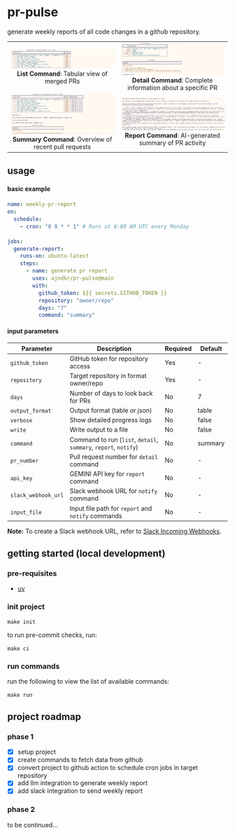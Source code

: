 # pr-pulse

generate weekly reports of all code changes in a github repository.

<table>
  <tr>
    <td align="center">
      <img src="./assets/list-demo.png" alt="List command output" width="100%" /><br>
      <b>List Command</b>: Tabular view of merged PRs
    </td>
    <td align="center">
      <img src="./assets/detail-demo.png" alt="Detail command output" width="100%" /><br>
      <b>Detail Command</b>: Complete information about a specific PR
    </td>
  </tr>
  <tr>
    <td align="center">
      <img src="./assets/summary-demo.png" alt="Summary command output" width="100%" /><br>
      <b>Summary Command</b>: Overview of recent pull requests
    </td>
    <td align="center">
      <img src="./assets/report-demo.png" alt="Report command output" width="100%" /><br>
      <b>Report Command</b>: AI-generated summary of PR activity
    </td>
  </tr>
</table>

## usage

#### basic example

```yaml
name: weekly-pr-report
on:
  schedule:
    - cron: "0 8 * * 1" # Runs at 8:00 AM UTC every Monday

jobs:
  generate-report:
    runs-on: ubuntu-latest
    steps:
      - name: generate pr report
        uses: ajndkr/pr-pulse@main
        with:
          github_token: ${{ secrets.GITHUB_TOKEN }}
          repository: "owner/repo"
          days: "7"
          command: "summary"
```

#### input parameters

| Parameter           | Description                                                      | Required | Default |
| ------------------- | ---------------------------------------------------------------- | -------- | ------- |
| `github_token`      | GitHub token for repository access                               | Yes      | -       |
| `repository`        | Target repository in format owner/repo                           | Yes      | -       |
| `days`              | Number of days to look back for PRs                              | No       | 7       |
| `output_format`     | Output format (table or json)                                    | No       | table   |
| `verbose`           | Show detailed progress logs                                      | No       | false   |
| `write`             | Write output to a file                                           | No       | false   |
| `command`           | Command to run (`list`, `detail`, `summary`, `report`, `notify`) | No       | summary |
| `pr_number`         | Pull request number for `detail` command                         | No       | -       |
| `api_key`           | GEMINI API key for `report` command                              | No       | -       |
| `slack_webhook_url` | Slack webhook URL for `notify` command                           | No       | -       |
| `input_file`        | Input file path for `report` and `notify` commands               | No       | -       |

**Note:** To create a Slack webhook URL, refer to
[Slack Incoming Webhooks](https://api.slack.com/messaging/webhooks).

## getting started (local development)

### pre-requisites

- [uv](https://docs.astral.sh/uv/#getting-started)

### init project

```shell
make init
```

to run pre-commit checks, run:

```shell
make ci
```

### run commands

run the following to view the list of available commands:

```shell
make run
```

## project roadmap

### phase 1

- [x] setup project
- [x] create commands to fetch data from github
- [x] convert project to github action to schedule cron jobs in target
      repository
- [x] add llm integration to generate weekly report
- [x] add slack integration to send weekly report

### phase 2

to be continued...

